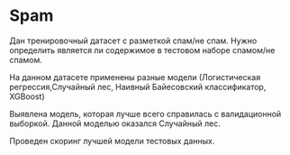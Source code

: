 # Spam
Дан тренировочный датасет с разметкой спам/не спам. Нужно определить является ли содержимое в тестовом наборе спамом/не спамом.

На данном датасете применены разные модели (Логистическая регрессия,Случайный лес, Наивный Байесовский классификатор, XGBoost)

Выявлена модель, которая лучше всего справилась с валидационной выборкой. Данной моделью оказался Случайный лес.

Проведен скоринг лучшей модели тестовых данных.
